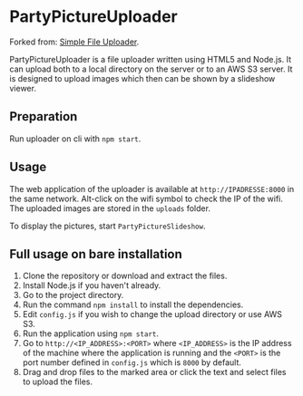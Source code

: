 # PartyPictureUploader

Forked from: [Simple File Uploader](https://github.com/merty/simple-file-uploader).

PartyPictureUploader is a file uploader written using HTML5 and Node.js. It can upload both to a local directory on the server or to an AWS S3 server. It is designed to upload images which then can be shown by a slideshow viewer.

## Preparation

Run uploader on cli with ``npm start``.

## Usage
  
The web application of the uploader is available at ``http://IPADRESSE:8000`` in the same network. Alt-click on the wifi symbol to check the IP of the wifi. The uploaded images are stored in the ``uploads`` folder.

To display the pictures, start ``PartyPictureSlideshow``.

## Full usage on bare installation

1. Clone the repository or download and extract the files.
2. Install Node.js if you haven't already.
3. Go to the project directory.
4. Run the command `npm install` to install the dependencies.
4. Edit `config.js` if you wish to change the upload directory or use AWS S3.
5. Run the application using `npm start`.
6. Go to `http://<IP_ADDRESS>:<PORT>` where `<IP_ADDRESS>` is the IP address of the machine where the application is running and the `<PORT>` is the port number defined in `config.js` which is `8000` by default.
7. Drag and drop files to the marked area or click the text and select files to upload the files.
